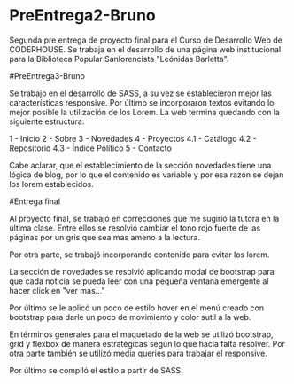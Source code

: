 # PreEntrega2-Bruno
Segunda pre entrega de proyecto final para el Curso de Desarrollo Web de CODERHOUSE.
Se trabaja en el desarrollo de una página web institucional para la Biblioteca Popular Sanlorencista "Leónidas Barletta".

#PreEntrega3-Bruno

Se trabajo en el desarrollo de SASS, a su vez se establecieron mejor las características responsive. Por último se incorporaron textos evitando lo mejor posible la utilización de los Lorem.
La web termina quedando con la siguiente estructura:

1 - Inicio
2 - Sobre
3 - Novedades
4 - Proyectos
4.1 - Catálogo
4.2 - Repositorio
4.3 - Índice Político
5 - Contacto

Cabe aclarar, que el establecimiento de la sección novedades tiene una lógica de blog, por lo que el contenido es variable y por esa razón se dejan los lorem establecidos.

#Entrega final

Al proyecto final, se trabajó en correcciones que me sugirió la tutora en la última clase. Entre ellos se resolvió cambiar el tono rojo fuerte de las páginas por un gris que sea mas ameno a la lectura.

Por otra parte, se trabajó incorporando contenido para evitar los lorem.

La sección de novedades se resolvió aplicando modal de bootstrap para que cada noticia se pueda leer con una pequeña ventana emergente al hacer click en "ver mas..."

Por último se le aplicó un poco de estilo hover en el menú creado con bootstrap para darle un poco de movimiento y color sutil a la web.

En términos generales para el maquetado de la web se utilizó bootstrap, grid y flexbox de manera estratégicas según lo que hacía falta resolver. Por otra parte también se utilizó media queries para trabajar el responsive.

Por último se compiló el estilo a partir de SASS.
